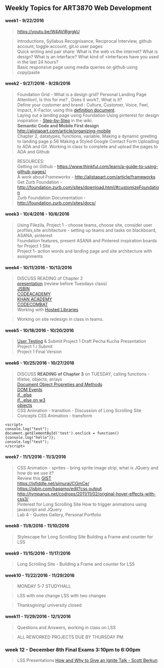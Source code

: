 ## Weekly Topics for ART3870 Web Development
#### week1  -  9/22/2016

> https://youtu.be/W4AViRgrgkU

>Introductions, Syllabus Recognisance, Reciprocal Interview, github account, toggle account, git.io user pages<br>
>Quick writing and pair share:  What is the web vs the internet? What is design? What is an  interface?  What kind of >interfaces have you used in the last 24  hours? <br>
>Basic responsive page using media queries on github using copy/paste<br>

#### week2  -  9/27/2016 - 9/29/2016

> Foundation Grid - What is a design grid?  Personal Landing Page Attention!, Is this for me? , Does it work?, What is it?  <br>
> Define your customer and brand : Culture, Customer, Voice, Feel, Impact, X-Factor,  using this [definition document](https://github.com/instructian/art3870/blob/master/definition.pdf).<br>
> Laying out a landing page using Foundation Using pinterest for design inspiration - [Step-by-Step](https://github.com/instructian/art3870/wiki/Steps-for-Personal-Home-Page) in the wiki.<br>
> **Semantic Code and Mobile First design** http://alistapart.com/article/organizing-mobile<br>
>Chapter 2, datatypes, functions, variable,  Making a dynamic greeting to landing page p.56  Making a Styled Google Contact Form Uploading to ADA and Git .Working in class to complete and upload the pages to ADA and Github<br>

> RESOURCES:<br>
> Getting on Github - https://www.thinkful.com/learn/a-guide-to-using-github-pages/<br>
> A work about Frameworks - http://alistapart.com/article/frameworks<br>
> Get Zurb Foundation - http://foundation.zurb.com/sites/download.html/#customizeFoundation<br>
> Zurb Foundation Documentation - http://foundation.zurb.com/sites/docs/<br>

#### week3  -  10/4/2016 - 10/6/2016

> Using Filezila, Project 1 - choose teams, choose site, consider user profiles,site architecture - setting up teams and tasks on blackboard, ASANA, pinterest<br>
> Foundation features, present ASANA and Pinterest inspiration boards for Project 1 Site<br>
> Project 1- action words and landing page and site architecture with assignments<br>

#### week4  -  10/11/2016 - 10/13/2016

> DISCUSS READING of Chapter 2 
<br>[presentation](https://drive.google.com/a/csueastbay.edu/file/d/0B2NDv4EUdOLkX0NUbjVnNGVTUDg/view?usp=sharing) (review before Tuesdays class) 
<br>[JSBIN](https://jsbin.com/)<br>[CODEACADEMY](https://www.codecademy.com/learn/learn-javascript)
<br>[KHAN ACADEMY](https://www.khanacademy.org/computing/computer-programming/programming#intro-to-programming)
<br>[CODECOMBAT](https://codecombat.com/students?_cc=LastRicePaint)
<br>Working with [Hosted Libraries](https://cdnjs.com/libraries/foundation) 

> Working on site redesign in class in teams.

#### week5  -  10/18/2016 - 10/20/2016

> [User Testing](https://github.com/instructian/art3870/blob/master/userTesting.md) & Submit Project 1 Draft Pecha Kucha Presentation Project 1 / Submit<br>
> Project 1 Final Version

#### week6  -  10/25/2016 - 10/27/2016

> DISCUSS **READING of Chapter 3** on TUESDAY, calling functions - if/else, objects, arrays<br>
>[Document Object Propreties and Methods](http://www.w3schools.com/jsref/dom_obj_document.asp)<br>
>[DOM Events](http://www.w3schools.com/jsref/dom_obj_event.asp)<br>
>[if...else](https://developer.mozilla.org/en-US/docs/Web/JavaScript/Reference/Statements/if...else)<br>
>[if...else on w3](http://www.w3schools.com/js/js_if_else.asp)<br>
>[objects](http://www.w3schools.com/js/js_objects.asp)<br>
> CSS Animation - transition - Discussion of Long Scrolling Site<br>
> Concepts CSS Animation - transform<br>
~~~~
<script>
console.log("test");
document.getElementById('test').onclick = function(){console.log("hello")};
console.log("test"); 
</script>
~~~~

#### week7  -  11/1/2016 - 11/3/2016

>CSS Animation - sprites - bring sprite image strip,  what is JQuery and how do we use it? <br>
Review this [GIST](https://gist.github.com/instructian/ee0627cee5cd486c0e84b8105e969789)<br>
https://jsfiddle.net/simurai/CGmCe/<br>
https://jsbin.com/haqamo/edit?css,output<br>
http://tympanus.net/codrops/2011/11/02/original-hover-effects-with-css3/<br>
>Pinterest for Long Scrolling Site How to trigger animations using javascript and JQuery<br>
>Lab 4 - Quotes Gallery, Personal Portfolio

#### week8  -  11/8/2016 - 11/10/2016

> Stylescape for Long Scrolling Site Building a Frame and counter for LSS

#### week9  -  11/15/2016 - 11/17/2016

> Long Scrolling Site -  Building a Frame and counter for LSS

#### week10  -  11/22/2016 - 11/29/2016
> MONDAY 5-7 STUDYHALL 

> LSS with one change LSS with two changes

> Thanksgiving/ university closed

#### week11  -  11/29/2016 - 12/1/2016

> Questions and Answers, working in class on LSS

> ALL REWORKED PROJECTS DUE BY THURSDAY PM


### week 12 - December 8th Final Exams 3:10pm to 6:00pm
> LSS Presentations
[How and Why to Give an Ignite Talk - Scott Berkun](https://www.youtube.com/embed/yGENcskRGRk)
